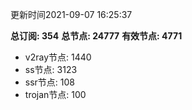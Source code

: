 更新时间2021-09-07 16:25:37

**总订阅: 354**
**总节点: 24777**
**有效节点: 4771**
- v2ray节点: 1440
- ss节点: 3123
- ssr节点: 108
- trojan节点: 100
